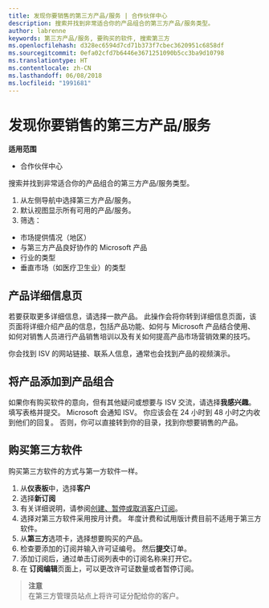 ```yaml
---
title: 发现你要销售的第三方产品/服务 | 合作伙伴中心
description: 搜索并找到非常适合你的产品组合的第三方产品/服务类型。
author: labrenne
keywords: 第三方产品/服务, 要购买的软件, 搜索第三方
ms.openlocfilehash: d328ec6594d7cd71b373f7cbec3620951c6858df
ms.sourcegitcommit: 0efa02cfd7b6446e3671251090b5cc3ba9d10798
ms.translationtype: HT
ms.contentlocale: zh-CN
ms.lasthandoff: 06/08/2018
ms.locfileid: "1991681"
---
```

# <a name="discover-the-third-party-offers-you-want-to-sell"></a>发现你要销售的第三方产品/服务

**适用范围**

-  合作伙伴中心

搜索并找到非常适合你的产品组合的第三方产品/服务类型。 

1.  从左侧导航中选择第三方产品/服务。 
2.  默认视图显示所有可用的产品/服务。 
3.  筛选：

- 市场提供情况（地区）
- 与第三方产品良好协作的 Microsoft 产品
- 行业的类型
- 垂直市场（如医疗卫生业）的类型

## <a name="the-product-details-page"></a>产品详细信息页

若要获取更多详细信息，请选择一款产品。 此操作会将你转到详细信息页面，该页面将详细介绍产品的信息，包括产品功能、如何与 Microsoft 产品结合使用、如何对销售人员进行产品销售培训以及有关如何提高产品市场营销效果的技巧。 

你会找到 ISV 的网站链接、联系人信息，通常也会找到产品的视频演示。 

## <a name="add-the-product-to-your-portfolio"></a>将产品添加到产品组合

如果你有购买软件的意向，但有其他疑问或想要与 ISV 交流，请选择**我感兴趣**。 填写表格并提交。 Microsoft 会通知 ISV。 你应该会在 24 小时到 48 小时之内收到他们的回复。 否则，你可以直接转到你的目录，找到你想要销售的产品。

## <a name="purchase-the-third-party-software"></a>购买第三方软件

购买第三方软件的方式与第一方软件一样。 

1. 从**仪表板**中，选择**客户**
2. 选择**新订阅**
3. 有关详细说明，请参阅[创建、暂停或取消客户订阅](create-a-new-subscription.md)。
4.  选择对第三方软件采用按月计费。 年度计费和试用版计费目前不适用于第三方软件。
5.  从**第三方**选项卡，选择想要购买的产品。
6.  检查要添加的订阅并输入许可证编号。 然后**提交**订单。
7.  添加订阅后，通过单击订阅列表中的订阅名称来打开它。 
8.  在 **订阅编辑**页面上，可以更改许可证数量或者暂停订阅。

>**注意**<br> 在第三方管理员站点上将许可证分配给你的客户。

    


